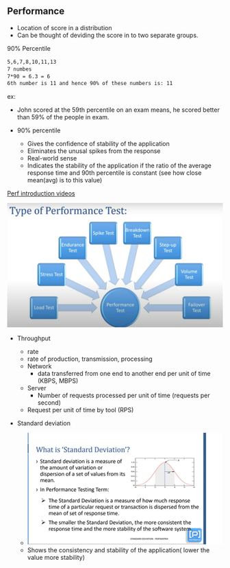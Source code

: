 ## Performance
* Location of score in a distribution
* Can be thought of deviding the score in to two separate groups.

90% Percentile
```cmd
5,6,7,8,10,11,13
7 numbes
7*90 = 6.3 = 6
6th number is 11 and hence 90% of these numbers is: 11
```
ex:
* John scored at the 59th percentile on an exam means, he scored better than 59% of the people in exam.

* 90% percentile 
  * Gives the confidence of stability of the application
  * Eliminates the unusal spikes from the response
  * Real-world sense
  * Indicates the stability of the application if the ratio of the average response time and 90th percentile is constant (see how close mean(avg) is to this value)

[Perf introduction videos](https://www.youtube.com/watch?v=VzOQB7_Z64E&list=PLjXbLoE5edwfblWEbZgsiyQiZRbVysu45)

![types](../images/PerfTypes.PNG)

* Throughput
  * rate
  * rate of production, transmission, processing
  * Network
    * data transferred from one end to another end per unit of time (KBPS, MBPS)
  * Server
    * Number of requests processed per unit of time (requests per second)
  * Request per unit of time by tool (RPS)

* Standard deviation
  * ![standard deviation](../images/PerfStandardDeviation.PNG)
  * Shows the consistency and stability of the application( lower the value more stability)

 
